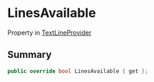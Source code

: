 # LinesAvailable

Property in [TextLineProvider](./)

## Summary

```csharp
public override bool LinesAvailable { get };
```
